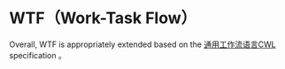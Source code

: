 # WTF（Work-Task Flow）

Overall, WTF is appropriately extended based on the [通用工作流语言CWL](https://www.commonwl.org/) specification 。
